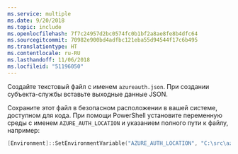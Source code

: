 ```yaml
---
ms.service: multiple
ms.date: 9/20/2018
ms.topic: include
ms.openlocfilehash: 7f7c24957d2bc0574fc0b1bf2a8ae8fe8b4dfc64
ms.sourcegitcommit: 70982e900bd4adfbc121eba55d94544f17c6b495
ms.translationtype: HT
ms.contentlocale: ru-RU
ms.lasthandoff: 11/06/2018
ms.locfileid: "51196050"
---
```

Создайте текстовый файл с именем `azureauth.json`. При создании субъекта-службы вставьте выходные данные JSON.

Сохраните этот файл в безопасном расположении в вашей системе, доступном для кода. При помощи PowerShell установите переменную среды с именем `AZURE_AUTH_LOCATION` и указанием полного пути к файлу, например:

```powershell
[Environment]::SetEnvironmentVariable("AZURE_AUTH_LOCATION", "C:\src\azureauth.json", "User")
```
